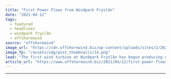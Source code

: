 ```yaml
---
title: "First Power Flows from Windpark Fryslân"
date: "2021-04-12"
tags: 
  - featured
  - headlines
  - windpark fryslân
  - offshorewind
source: "offshorewind"
image_url: "https://cdn.offshorewind.biz/wp-content/uploads/sites/2/2021/04/12111002/c-Windpark-Frysl%C3%A2n.png"
image_fp: "/assets/img/post_thumbnails/14.png"
lead: "The first wind turbine at Windpark Fryslân has begun producing electricity, according to a"
article_url: "https://www.offshorewind.biz/2021/04/12/first-power-flows-from-windpark-fryslan/"
---
```


---
